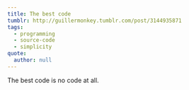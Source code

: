 ```yaml
---
title: The best code
tumblr: http://guillermonkey.tumblr.com/post/3144935871
tags:
  - programming
  - source-code
  - simplicity
quote:
  author: null
---
```


The best code is no code at all.
